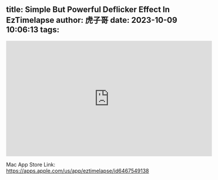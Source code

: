 title: Simple But Powerful Deflicker Effect In EzTimelapse
author: 虎子哥
date: 2023-10-09 10:06:13
tags:
---
<iframe width="560" height="315" src="https://www.youtube.com/embed/4SltYdHgL80?si=_jGN522DH0gr8DEO" title="YouTube video player" frameborder="0" allow="accelerometer; autoplay; clipboard-write; encrypted-media; gyroscope; picture-in-picture; web-share" allowfullscreen></iframe>

Mac App Store Link:  https://apps.apple.com/us/app/eztimelapse/id6467549138
